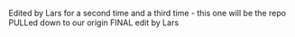 Edited by Lars for a second time
and a third time - this one will be the repo PULLed down to our origin
FINAL edit by Lars
